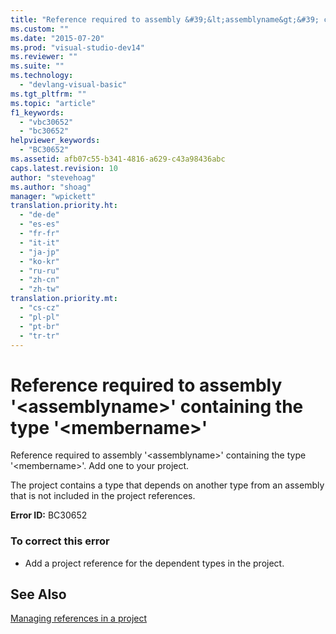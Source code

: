 ```yaml
---
title: "Reference required to assembly &#39;&lt;assemblyname&gt;&#39; containing the type &#39;&lt;membername&gt;&#39; | Microsoft Docs"
ms.custom: ""
ms.date: "2015-07-20"
ms.prod: "visual-studio-dev14"
ms.reviewer: ""
ms.suite: ""
ms.technology: 
  - "devlang-visual-basic"
ms.tgt_pltfrm: ""
ms.topic: "article"
f1_keywords: 
  - "vbc30652"
  - "bc30652"
helpviewer_keywords: 
  - "BC30652"
ms.assetid: afb07c55-b341-4816-a629-c43a98436abc
caps.latest.revision: 10
author: "stevehoag"
ms.author: "shoag"
manager: "wpickett"
translation.priority.ht: 
  - "de-de"
  - "es-es"
  - "fr-fr"
  - "it-it"
  - "ja-jp"
  - "ko-kr"
  - "ru-ru"
  - "zh-cn"
  - "zh-tw"
translation.priority.mt: 
  - "cs-cz"
  - "pl-pl"
  - "pt-br"
  - "tr-tr"
---
```

# Reference required to assembly &#39;&lt;assemblyname&gt;&#39; containing the type &#39;&lt;membername&gt;&#39;
Reference required to assembly '\<assemblyname>' containing the type '\<membername>'. Add one to your project.  
  
 The project contains a type that depends on another type from an assembly that is not included in the project references.  
  
 **Error ID:** BC30652  
  
### To correct this error  
  
-   Add a project reference for the dependent types in the project.  
  
## See Also  
 [Managing references in a project](/visualstudio/ide/managing-references-in-a-project)
